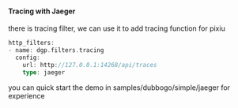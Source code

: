 

#### Tracing with Jaeger


there is tracing filter, we can use it to add tracing function for pixiu

```go
http_filters:
- name: dgp.filters.tracing
  config:
    url: http://127.0.0.1:14268/api/traces
    type: jaeger
```

you can quick start the demo in samples/dubbogo/simple/jaeger for experience